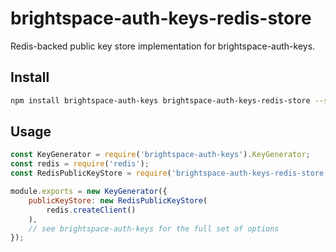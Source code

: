 # brightspace-auth-keys-redis-store

Redis-backed public key store implementation for brightspace-auth-keys.

## Install

```bash
npm install brightspace-auth-keys brightspace-auth-keys-redis-store --save
```

## Usage

```js
const KeyGenerator = require('brightspace-auth-keys').KeyGenerator;
const redis = require('redis');
const RedisPublicKeyStore = require('brightspace-auth-keys-redis-store');

module.exports = new KeyGenerator({
	publicKeyStore: new RedisPublicKeyStore(
		redis.createClient()
	),
	// see brightspace-auth-keys for the full set of options
});
```

